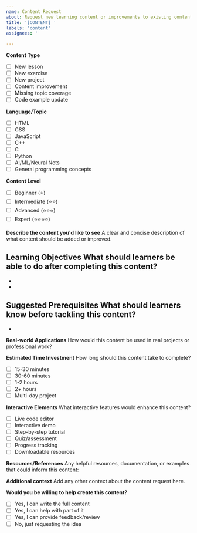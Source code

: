 ```yaml
---
name: Content Request
about: Request new learning content or improvements to existing content
title: '[CONTENT] '
labels: 'content'
assignees: ''

---
```


**Content Type**
- [ ] New lesson
- [ ] New exercise
- [ ] New project
- [ ] Content improvement
- [ ] Missing topic coverage
- [ ] Code example update

**Language/Topic**
- [ ] HTML
- [ ] CSS
- [ ] JavaScript
- [ ] C++
- [ ] C
- [ ] Python
- [ ] AI/ML/Neural Nets
- [ ] General programming concepts

**Content Level**
- [ ] Beginner (⭐)
- [ ] Intermediate (⭐⭐)
- [ ] Advanced (⭐⭐⭐)
- [ ] Expert (⭐⭐⭐⭐)

**Describe the content you'd like to see**
A clear and concise description of what content should be added or improved.

**Learning Objectives**
What should learners be able to do after completing this content?
- 
- 
- 

**Suggested Prerequisites**
What should learners know before tackling this content?
- 
- 

**Real-world Applications**
How would this content be used in real projects or professional work?


**Estimated Time Investment**
How long should this content take to complete?
- [ ] 15-30 minutes
- [ ] 30-60 minutes  
- [ ] 1-2 hours
- [ ] 2+ hours
- [ ] Multi-day project

**Interactive Elements**
What interactive features would enhance this content?
- [ ] Live code editor
- [ ] Interactive demo
- [ ] Step-by-step tutorial
- [ ] Quiz/assessment
- [ ] Progress tracking
- [ ] Downloadable resources

**Resources/References**
Any helpful resources, documentation, or examples that could inform this content:


**Additional context**
Add any other context about the content request here.

**Would you be willing to help create this content?**
- [ ] Yes, I can write the full content
- [ ] Yes, I can help with part of it
- [ ] Yes, I can provide feedback/review
- [ ] No, just requesting the idea